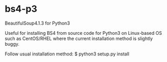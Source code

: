 bs4-p3
======

BeautifulSoup4.1.3 for Python3

Useful for installing BS4 from source code for Python3 on Linux-based OS such as CentOS/RHEL where the current installation method is slightly buggy.

Follow usual installation method:
$ python3 setup.py install
